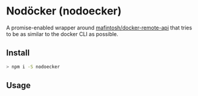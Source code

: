 # Nodöcker (nodoecker)
A promise-enabled wrapper around [mafintosh/docker-remote-api](https://github.com/mafintosh/docker-remote-api) that tries to be as similar to the docker CLI as possible.

## Install

```sh
> npm i -S nodoecker
```

## Usage

```js
